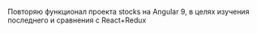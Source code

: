 Повторяю функционал проекта stocks на Angular 9, в целях изучения последнего и сравнения с React+Redux